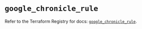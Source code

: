 # `google_chronicle_rule`

Refer to the Terraform Registry for docs: [`google_chronicle_rule`](https://registry.terraform.io/providers/hashicorp/google-beta/6.17.0/docs/resources/google_chronicle_rule).
